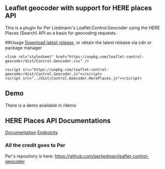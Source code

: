 ## Leaflet geocoder with support for HERE places API
This is a plugin for Per Liedmann's Leaflet.Control.Geocoder using the HERE Places (Search) API as a basis for geocoding requests.

##Usage
[Download latest release](https://github.com/perliedman/leaflet-control-geocoder/releases), or obtain the latest release via cdn or package manager
```
<link rel="stylesheet" href="https://unpkg.com/leaflet-control-geocoder/dist/Control.Geocoder.css" />

<script src="https://unpkg.com/leaflet-control-geocoder/dist/Control.Geocoder.js"></script>
<script src="../dist/Control.Geocoder.HerePlaces.js"></script>
```

## Demo
There is a demo available in /demo


## HERE Places API Documentations
[Documentation](https://developer.here.com/documentation/places/topics/overview.html)
[Endpoints](https://places.cit.api.here.com/places) 

### All the credit goes to Per
Per's repository is here:
https://github.com/perliedman/leaflet-control-geocoder
